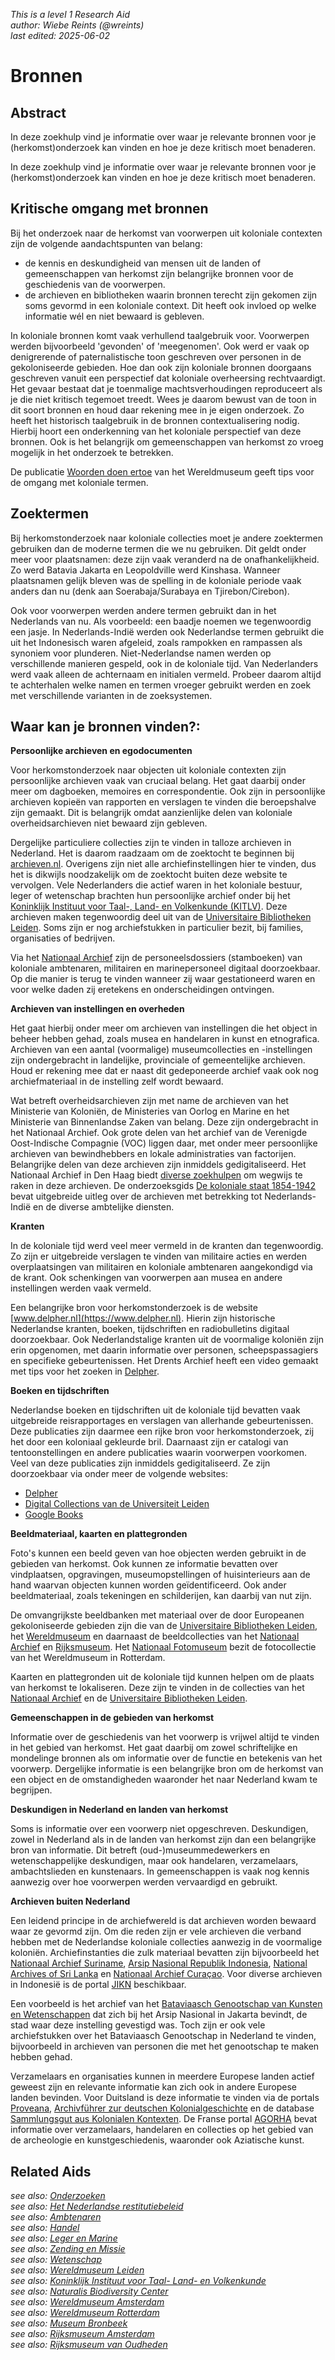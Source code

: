
_This is a level 1 Research Aid_  
_author: Wiebe Reints (@wreints)_  
_last edited: 2025-06-02_  

# Bronnen


## Abstract

In deze zoekhulp vind je informatie over waar je relevante bronnen voor je (herkomst)onderzoek kan vinden en hoe je deze kritisch moet benaderen.

In deze zoekhulp vind je informatie over waar je relevante bronnen voor je (herkomst)onderzoek kan vinden en hoe je deze kritisch moet benaderen.

## Kritische omgang met bronnen

Bij het onderzoek naar de herkomst van voorwerpen uit koloniale contexten zijn de volgende aandachtspunten van belang:
- de kennis en deskundigheid van mensen uit de landen of gemeenschappen van herkomst zijn belangrijke bronnen voor de geschiedenis van de voorwerpen.
- de archieven en bibliotheken waarin bronnen terecht zijn gekomen zijn soms gevormd in een koloniale context. Dit heeft ook invloed op welke informatie wél en niet bewaard is gebleven. 

In koloniale bronnen komt vaak verhullend taalgebruik voor. Voorwerpen werden bijvoorbeeld 'gevonden' of 'meegenomen'. Ook werd er vaak op denigrerende of paternalistische toon geschreven over personen in de gekoloniseerde gebieden. Hoe dan ook zijn koloniale bronnen doorgaans geschreven vanuit een perspectief dat koloniale overheersing rechtvaardigt. Het gevaar bestaat dat je toenmalige machtsverhoudingen reproduceert als je die niet kritisch tegemoet treedt. Wees je daarom bewust van de toon in dit soort bronnen en houd daar rekening mee in je eigen onderzoek. Zo heeft het historisch taalgebruik in de bronnen contextualisering nodig. Hierbij hoort een onderkenning van het koloniale perspectief van deze bronnen. Ook is het belangrijk om gemeenschappen van herkomst zo vroeg mogelijk in het onderzoek te betrekken.

De publicatie [Woorden doen ertoe](https://www.tropenmuseum.nl/sites/default/files/2018-09/WordsMatter_DEF_Totale_PDF_NL_0.pdf) van het Wereldmuseum geeft tips voor de omgang met koloniale termen.

## Zoektermen

Bij herkomstonderzoek naar koloniale collecties moet je andere zoektermen gebruiken dan de moderne termen die we nu gebruiken. Dit geldt onder meer voor plaatsnamen: deze zijn vaak veranderd na de onafhankelijkheid. Zo werd Batavia Jakarta en Leopoldville werd Kinshasa. Wanneer plaatsnamen gelijk bleven was de spelling in de koloniale periode vaak anders dan nu (denk aan Soerabaja/Surabaya en Tjirebon/Cirebon).

Ook voor voorwerpen werden andere termen gebruikt dan in het Nederlands van nu. Als voorbeeld: een baadje noemen we tegenwoordig een jasje. In Nederlands-Indië werden ook Nederlandse termen gebruikt die uit het Indonesisch waren afgeleid, zoals rampokken en rampassen als synoniem voor plunderen. Niet-Nederlandse namen werden op verschillende manieren gespeld, ook in de koloniale tijd. Van Nederlanders werd vaak alleen de achternaam en initialen vermeld. Probeer daarom altijd te achterhalen welke namen en termen vroeger gebruikt werden en zoek met verschillende varianten in de zoeksystemen.

## Waar kan je bronnen vinden?:

**Persoonlijke archieven en egodocumenten**

Voor herkomstonderzoek naar objecten uit koloniale contexten zijn persoonlijke archieven vaak van cruciaal belang. Het gaat daarbij onder meer om dagboeken, memoires en correspondentie. Ook zijn in persoonlijke archieven kopieën van rapporten en verslagen te vinden die beroepshalve zijn gemaakt. Dit is belangrijk omdat aanzienlijke delen van koloniale overheidsarchieven niet bewaard zijn gebleven. 

Dergelijke particuliere collecties zijn te vinden in talloze archieven in Nederland. Het is daarom raadzaam om de zoektocht te beginnen bij [archieven.nl](https://www.archieven.nl/). Overigens zijn niet alle archiefinstellingen hier te vinden, dus het is dikwijls noodzakelijk om de zoektocht buiten deze website te vervolgen. Vele Nederlanders die actief waren in het koloniale bestuur, leger of wetenschap brachten hun persoonlijke archief onder bij het [Koninklijk Instituut voor Taal-, Land- en Volkenkunde (KITLV)](https://app.colonialcollections.nl/nl/research-guide/https%3A%2F%2Fn2t%252Enet%2Fark%3A%2F27023%2F62191a1bbed9b315db786f2037417b4f). Deze archieven maken tegenwoordig deel uit van de [Universitaire Bibliotheken Leiden](https://digitalcollections.universiteitleiden.nl). Soms zijn er nog archiefstukken in particulier bezit, bij families, organisaties of bedrijven.

Via het [Nationaal Archief](https://www.nationaalarchief.nl) zijn de personeelsdossiers (stamboeken) van koloniale ambtenaren, militairen en marinepersoneel digitaal doorzoekbaar. Op die manier is terug te vinden wanneer zij waar gestationeerd waren en voor welke daden zij eretekens en onderscheidingen ontvingen.

**Archieven van instellingen en overheden**

Het gaat hierbij onder meer om archieven van instellingen die het object in beheer hebben gehad, zoals musea en handelaren in kunst en etnografica. Archieven van een aantal (voormalige) museumcollecties en -instellingen zijn ondergebracht in landelijke, provinciale of gemeentelijke archieven. Houd er rekening mee dat er naast dit gedeponeerde archief vaak ook nog archiefmateriaal in de instelling zelf wordt bewaard.

Wat betreft overheidsarchieven zijn met name de archieven van het Ministerie van Koloniën, de Ministeries van Oorlog en Marine en het Ministerie van Binnenlandse Zaken van belang. Deze zijn ondergebracht in het Nationaal Archief. Ook grote delen van het archief van de Verenigde Oost-Indische Compagnie (VOC) liggen daar, met onder meer persoonlijke archieven van bewindhebbers en lokale administraties van factorijen. Belangrijke delen van deze archieven zijn inmiddels gedigitaliseerd. Het Nationaal Archief in Den Haag biedt [diverse zoekhulpen](https://www.nationaalarchief.nl/onderzoeken/zoekhulpen) om wegwijs te raken in deze archieven. De onderzoeksgids [De koloniale staat 1854-1942](https://www.nationaalarchief.nl/onderzoeken/archief/2.14.97/invnr/10ED/file/Koloniale%20staat.pdf) bevat uitgebreide uitleg over de archieven met betrekking tot Nederlands-Indië en de diverse ambtelijke diensten.

**Kranten**

In de koloniale tijd werd veel meer vermeld in de kranten dan tegenwoordig. Zo zijn er uitgebreide verslagen te vinden van militaire acties en werden overplaatsingen van militairen en koloniale ambtenaren aangekondigd via de krant. Ook schenkingen van voorwerpen aan musea en andere instellingen werden vaak vermeld. 

Een belangrijke bron voor herkomstonderzoek is de website [www.delpher.nl](https://www.delpher.nl). Hierin zijn historische Nederlandse kranten, boeken, tijdschriften en radiobulletins digitaal doorzoekbaar. Ook Nederlandstalige kranten uit de voormalige koloniën zijn erin opgenomen, met daarin informatie over personen, scheepspassagiers en specifieke gebeurtenissen. Het Drents Archief heeft een video gemaakt met tips voor het zoeken in [Delpher](https://youtu.be/PfXY9aQC7F4).

**Boeken en tijdschriften**

Nederlandse boeken en tijdschriften uit de koloniale tijd bevatten vaak uitgebreide reisrapportages en verslagen van allerhande gebeurtenissen. Deze publicaties zijn daarmee een rijke bron voor herkomstonderzoek, zij het door een koloniaal gekleurde bril. Daarnaast zijn er catalogi van tentoonstellingen en andere publicaties waarin voorwerpen voorkomen. Veel van deze publicaties zijn inmiddels gedigitaliseerd. Ze zijn doorzoekbaar via onder meer de volgende websites:
- [Delpher](https://www.delpher.nl)
- [Digital Collections van de Universiteit Leiden](https://digitalcollections.universiteitleiden.nl)
- [Google Books](https://books.google.nl)

**Beeldmateriaal, kaarten en plattegronden**

Foto's kunnen een beeld geven van hoe objecten werden gebruikt in de gebieden van herkomst. Ook kunnen ze informatie bevatten over vindplaatsen, opgravingen, museumopstellingen of huisinterieurs aan de hand waarvan objecten kunnen worden geïdentificeerd. Ook ander beeldmateriaal, zoals tekeningen en schilderijen, kan daarbij van nut zijn.

De omvangrijkste beeldbanken met materiaal over de door Europeanen gekoloniseerde gebieden zijn die van de [Universitaire Bibliotheken Leiden](https://digitalcollections.universiteitleiden.nl/imagecollection-kitlv), het [Wereldmuseum](https://collectie.wereldculturen.nl) en daarnaast de beeldcollecties van het [Nationaal Archief](https://www.nationaalarchief.nl/onderzoeken/fotos) en [Rijksmuseum](https://www.rijksmuseum.nl/nl/rijksstudio). Het [Nationaal Fotomuseum](https://www.nederlandsfotomuseum.nl/) bezit de fotocollectie van het Wereldmuseum in Rotterdam.

Kaarten en plattegronden uit de koloniale tijd kunnen helpen om de plaats van herkomst te lokaliseren. Deze zijn te vinden in de collecties van het [Nationaal Archief](https://www.nationaalarchief.nl/onderzoeken/kaarten-en-tekeningen/navigatie-en-overzeese-expansie) en de [Universitaire Bibliotheken Leiden](https://www.library.universiteitleiden.nl/special-collections/collections/maps-and-atlases).

**Gemeenschappen in de gebieden van herkomst**

Informatie over de geschiedenis van het voorwerp is vrijwel altijd te vinden in het gebied van herkomst. Het gaat daarbij om zowel schriftelijke en mondelinge bronnen als om informatie over de functie en betekenis van het voorwerp. Dergelijke informatie is een belangrijke bron om de herkomst van een object en de omstandigheden waaronder het naar Nederland kwam te begrijpen.

**Deskundigen in Nederland en landen van herkomst**

Soms is informatie over een voorwerp niet opgeschreven. Deskundigen, zowel in Nederland als in de landen van herkomst zijn dan een belangrijke bron van informatie. Dit betreft (oud-)museummedewerkers en wetenschappelijke deskundigen, maar ook handelaren, verzamelaars, ambachtslieden en kunstenaars. In gemeenschappen is vaak nog kennis aanwezig over hoe voorwerpen werden vervaardigd en gebruikt.

**Archieven buiten Nederland**

Een leidend principe in de archiefwereld is dat archieven worden bewaard waar ze gevormd zijn. Om die reden zijn er vele archieven die verband hebben met de Nederlandse koloniale collecties aanwezig in de voormalige koloniën. Archiefinstanties die zulk materiaal bevatten zijn bijvoorbeeld het [Nationaal Archief Suriname](https://nationaalarchief.sr/), [Arsip Nasional Republik Indonesia](https://www.anri.go.id), [National Archives of Sri Lanka](https://www.archives.gov.lk) en [Nationaal Archief Curaçao](https://www.nationaalarchief.cw/). Voor diverse archieven in Indonesië is de portal [JIKN](https://jikn.go.id/) beschikbaar.

Een voorbeeld is het archief van het [Bataviaasch Genootschap van Kunsten en Wetenschappen](niveau3/Dutch/BGKW_20240827.yml) dat zich bij het Arsip Nasional in Jakarta bevindt, de stad waar deze instelling gevestigd was. Toch zijn er ook vele archiefstukken over het Bataviaasch Genootschap in Nederland te vinden, bijvoorbeeld in archieven van personen die met het genootschap te maken hebben gehad. 

Verzamelaars en organisaties kunnen in meerdere Europese landen actief geweest zijn en relevante informatie kan zich ook in andere Europese landen bevinden. Voor Duitsland is deze informatie te vinden via de portals [Proveana](https://www.proveana.de/en/start), [Archivführer zur deutschen Kolonialgeschichte](https://archivfuehrer-kolonialzeit.de) en de database [Sammlungsgut aus Kolonialen Kontexten](https://ccc.deutsche-digitale-bibliothek.de). De Franse portal [AGORHA](https://agorha.inha.fr) bevat informatie over verzamelaars, handelaren en collecties op het gebied van de archeologie en kunstgeschiedenis, waaronder ook Aziatische kunst.


## Related Aids

_see also: [Onderzoeken](niveau1/Dutch/DoingResearch_20240425.yml)_  
_see also: [Het Nederlandse restitutiebeleid](niveau1/Dutch/RestitutionPolicy_20250123.yml)_  
_see also: [Ambtenaren](niveau2/Dutch/CivilServants_20240320.yml)_  
_see also: [Handel](niveau2/Dutch/Trade_20240326.yml)_  
_see also: [Leger en Marine](niveau2/Dutch/MilitaryAndNavy_20240326.yml)_  
_see also: [Zending en Missie](niveau2/Dutch/ChristianMission_20240326.yml)_  
_see also: [Wetenschap](niveau2/Dutch/Science_20240814.yml)_  
_see also: [Wereldmuseum Leiden](niveau3/Dutch/WMLeiden_20240327.yml)_  
_see also: [Koninklijk Instituut voor Taal- Land- en Volkenkunde](niveau3/Dutch/KITLV_20240704.yml)_  
_see also: [Naturalis Biodiversity Center](niveau3/Dutch/Naturalis_20240710.yml)_  
_see also: [Wereldmuseum Amsterdam](niveau3/Dutch/WMAmsterdam_20240711.yml)_  
_see also: [Wereldmuseum Rotterdam](niveau3/Dutch/WMRotterdam_20240822.yml)_  
_see also: [Museum Bronbeek](niveau3/Dutch/Bronbeek_20241002.yml)_  
_see also: [Rijksmuseum Amsterdam](niveau3/Dutch/RijksmuseumAmsterdam_20241006.yml)_  
_see also: [Rijksmuseum van Oudheden](niveau3/Dutch/RMO_20241106.yml)_  


        